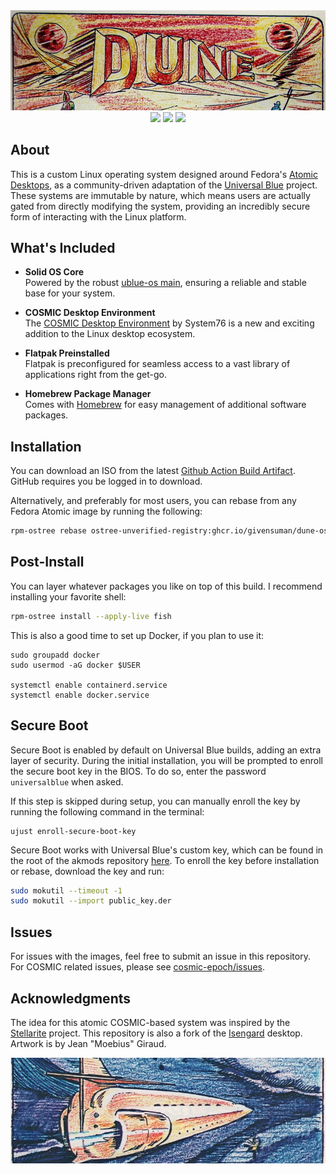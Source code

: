<img src="./assets/dune_logo.png" />

<div align="center">
  <img src="https://img.shields.io/github/actions/workflow/status/givensuman/dune-os/build.yml?labelColor=purple" />
  <img src="https://img.shields.io/github/actions/workflow/status/givensuman/dune-os/build_iso.yml?label=build%20iso&labelColor=blue" />
  <img src="https://img.shields.io/endpoint?url=https://artifacthub.io/badge/repository/dune-os" />

</div>

## About

This is a custom Linux operating system designed around Fedora's [Atomic Desktops](https://fedoraproject.org/atomic-desktops/), as a community-driven adaptation of the [Universal Blue](https://universal-blue.org/) project. These systems are immutable by nature, which means users are actually gated from directly modifying the system, providing an incredibly secure form of interacting with the Linux platform.

## What's Included

- **Solid OS Core**  
  Powered by the robust [ublue-os main](https://github.com/ublue-os/main), ensuring a reliable and stable base for your system.

- **COSMIC Desktop Environment**  
  The [COSMIC Desktop Environment](https://system76.com/cosmic/) by System76 is a new and exciting addition to the Linux desktop ecosystem.

- **Flatpak Preinstalled**  
  Flatpak is preconfigured for seamless access to a vast library of applications right from the get-go.

- **Homebrew Package Manager**  
  Comes with [Homebrew](https://brew.sh/) for easy management of additional software packages.

## Installation

You can download an ISO from the latest [Github Action Build Artifact](https://github.com/givensuman/dune-os/actions/workflows/build_iso.yml). GitHub requires you be logged in to download.

Alternatively, and preferably for most users, you can rebase from any Fedora Atomic image by running the following:

```bash
rpm-ostree rebase ostree-unverified-registry:ghcr.io/givensuman/dune-os:stable
```

## Post-Install

You can layer whatever packages you like on top of this build. I recommend installing your favorite shell:

```bash
rpm-ostree install --apply-live fish
```

This is also a good time to set up Docker, if you plan to use it:

```
sudo groupadd docker
sudo usermod -aG docker $USER

systemctl enable containerd.service
systemctl enable docker.service
```

## Secure Boot

Secure Boot is enabled by default on Universal Blue builds, adding an extra layer of security. During the initial installation, you will be prompted to enroll the secure boot key in the BIOS. To do so, enter the password `universalblue` when asked.

If this step is skipped during setup, you can manually enroll the key by running the following command in the terminal:

```
ujust enroll-secure-boot-key
```

Secure Boot works with Universal Blue's custom key, which can be found in the root of the akmods repository [here](https://github.com/ublue-os/akmods/raw/main/certs/public_key.der).
To enroll the key before installation or rebase, download the key and run:

```bash
sudo mokutil --timeout -1
sudo mokutil --import public_key.der
```

## Issues

For issues with the images, feel free to submit an issue in this repository. For COSMIC related issues, please see [cosmic-epoch/issues](https://github.com/pop-os/cosmic-epoch/issues).

## Acknowledgments

The idea for this atomic COSMIC-based system was inspired by the [Stellarite](https://github.com/BillyAddlers/stellarite) project. This repository is also a fork of the [Isengard](https://github.com/noelmiller/isengard) desktop. Artwork is by Jean "Moebius" Giraud.

<img src="./assets/dune_footer.png" />
